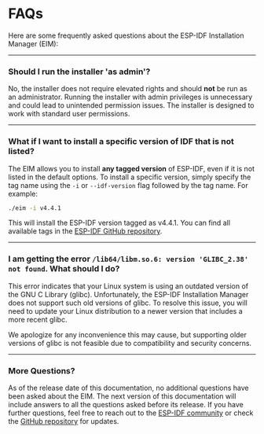 # FAQs

Here are some frequently asked questions about the ESP-IDF Installation Manager (EIM):

---

### **Should I run the installer 'as admin'?**

No, the installer does not require elevated rights and should **not** be run as an administrator. Running the installer with admin privileges is unnecessary and could lead to unintended permission issues. The installer is designed to work with standard user permissions.

---

### **What if I want to install a specific version of IDF that is not listed?**

The EIM allows you to install **any tagged version** of ESP-IDF, even if it is not listed in the default options. To install a specific version, simply specify the tag name using the `-i` or `--idf-version` flag followed by the tag name. For example:

```bash
./eim -i v4.4.1
```

This will install the ESP-IDF version tagged as v4.4.1. You can find all available tags in the [ESP-IDF GitHub repository](https://github.com/espressif/esp-idf/tags).

---

### I am getting the error `/lib64/libm.so.6: version 'GLIBC_2.38' not found`. What should I do?

This error indicates that your Linux system is using an outdated version of the GNU C Library (glibc). Unfortunately, the ESP-IDF Installation Manager does not support such old versions of glibc. To resolve this issue, you will need to update your Linux distribution to a newer version that includes a more recent glibc.

We apologize for any inconvenience this may cause, but supporting older versions of glibc is not feasible due to compatibility and security concerns.

---

### More Questions?

As of the release date of this documentation, no additional questions have been asked about the EIM. The next version of this documentation will include answers to all the questions asked before its release. If you have further questions, feel free to reach out to the [ESP-IDF community](https://esp32.com/) or check the [GitHub repository](https://github.com/espressif/idf-im-cli) for updates.
